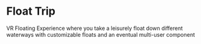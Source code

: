 # Float Trip
VR Floating Experience where you take a leisurely float down different waterways with customizable floats and an eventual multi-user component